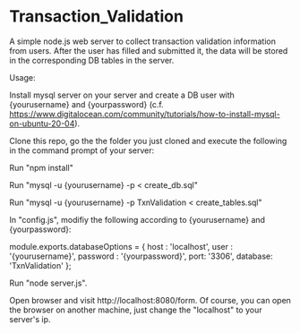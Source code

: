 # Transaction_Validation
A simple node.js web server to collect transaction validation information from users. After the user has filled and submitted it, the data will be stored in the corresponding DB tables in the server.

Usage:

Install mysql server on your server and create a DB user with {yourusername} and {yourpassword} (c.f. https://www.digitalocean.com/community/tutorials/how-to-install-mysql-on-ubuntu-20-04).

Clone this repo, go the the folder you just cloned and execute the following in the command prompt of your server:

Run "npm install"

Run "mysql -u {yourusername} -p < create_db.sql"

Run "mysql -u {yourusername} -p TxnValidation < create_tables.sql"

In "config.js", modifiy the following according to {yourusername} and {yourpassword}:

module.exports.databaseOptions = {
	      host     : 'localhost',
	      user     : '{yourusername}',
        password : '{yourpassword}',
        port: '3306',
        database: 'TxnValidation'
};

Run "node server.js". 

Open browser and visit http://localhost:8080/form. Of course, you can open the browser on another machine, just change the "localhost" to your server's ip.
